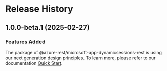 # Release History
    
## 1.0.0-beta.1 (2025-02-27)

### Features Added

The package of @azure-rest/microsoft-app-dynamicsessions-rest is using our next generation design principles. To learn more, please refer to our documentation [Quick Start](https://aka.ms/azsdk/js/mgmt/quickstart).

